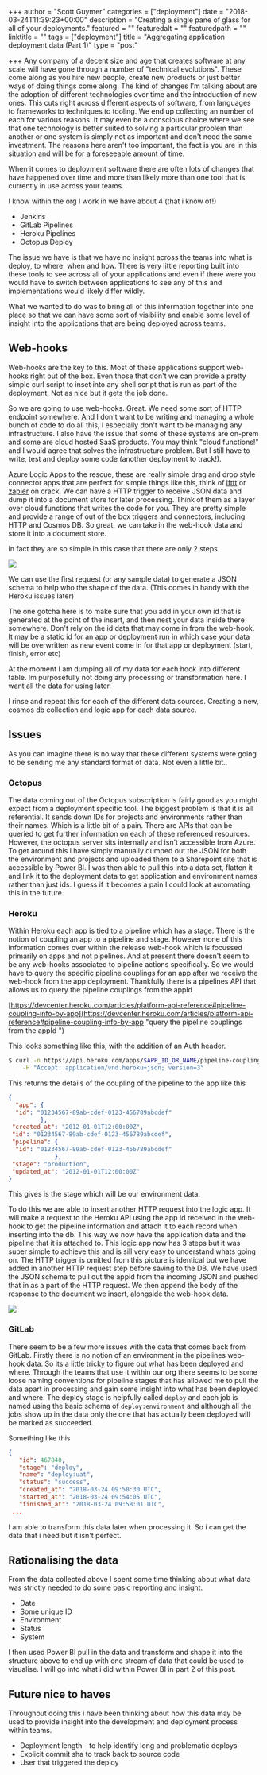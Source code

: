 +++
author = "Scott Guymer"
categories = ["deployment"]
date = "2018-03-24T11:39:23+00:00"
description = "Creating a single pane of glass for all of your deployments."
featured = ""
featuredalt = ""
featuredpath = ""
linktitle = ""
tags = ["deployment"]
title = "Aggregating application deployment data (Part 1)"
type = "post"

+++
Any company of a decent size and age that creates software at any scale will have gone through a number of "technical evolutions". These come along as you hire new people, create new products or just better ways of doing things come along. The kind of changes I'm talking about are the adoption of different technologies over time and the introduction of new ones. This cuts right across different aspects of software, from languages to frameworks to techniques to tooling. We end up collecting an number of each for various reasons. It may even be a conscious choice where we see that one technology is better suited to solving a particular problem than another or one system is simply not as important and don't need the same investment. The reasons here aren't too important, the fact is you are in this situation and will be for a foreseeable amount of time.

When it comes to deployment software there are often lots of changes that have happened over time and more than likely more than one tool that is currently in use across your teams.

I know within the org I work in we have about 4 (that i know of!)

* Jenkins
* GitLab Pipelines
* Heroku Pipelines
* Octopus Deploy

The issue we have is that we have no insight across the teams into what is deploy, to where, when and how. There is very little reporting built into these tools to see across all of your applications and even if there were you would have to switch between applications to see any of this and implementations would likely differ wildly.

What we wanted to do was to bring all of this information together into one place so that we can have some sort of visibility and enable some level of insight into the applications that are being deployed across teams.

## Web-hooks

Web-hooks are the key to this. Most of these applications support web-hooks right out of the box. Even those that don't we can provide a pretty simple curl script to inset into any shell script that is run as part of the deployment. Not as nice but it gets the job done.

So we are going to use web-hooks. Great. We need some sort of HTTP endpoint somewhere. And I don't want to be writing and managing a whole bunch of code to do all this, I especially don't want to be managing any infrastructure. I also have the issue that some of these systems are on-prem and some are cloud hosted SaaS products. You may think "cloud functions!" and I would agree that solves the infrastructure problem. But I still have to write, test and deploy some code (another deployment to track!).

Azure Logic Apps to the rescue, these are really simple drag and drop style connector apps that are perfect for simple things like this, think of [ifttt](https://ifttt.com/ "ifttt") or [zapier](https://zapier.com "zapier") on crack. We can have a HTTP trigger to receive JSON data and dump it into a document store for later processing. Think of them as a layer over cloud functions that writes the code for you. They are pretty simple and provide a range of out of the box triggers and  connectors, including HTTP and Cosmos DB. So great, we can take in the web-hook data and store it into a document store.

In fact they are so simple in this case that there are only 2 steps

![](/uploads/2018/03/24/logic_app.png)

We can use the first request (or any sample data) to generate a JSON schema to help who the shape of the data. (This comes in handy with the Heroku issues later)

The one gotcha here is to make sure that you add in your own id that is generated at the point of the insert, and then nest your data inside there somewhere. Don't rely on the id data that may come in from the web-hook. It may be a static id for an app or deployment run in which case your data will be overwritten as new event come in for that app or deployment (start, finish, error etc)

At the moment I am dumping all of my data for each hook into different table. Im purposefully not doing any processing or transformation here. I want all the data for using later.

I rinse and repeat this for each of the different data sources. Creating a new, cosmos db collection and logic app for each data source.

## Issues

As you can imagine there is no way that these different systems were going to be sending me any standard format of data. Not even a little bit..

### Octopus

The data coming out of the Octopus subscription is fairly good as you might expect from a deployment specific tool. The biggest problem is that it is all referential. It sends down IDs for projects and environments rather than their names. Which is a little bit of a pain. There are APIs that can be queried to get further information on each of these referenced resources. However, the octopus server sits internally and isn't accessible from Azure. To get around this i have simply manually dumped out the JSON for both the environment and projects and uploaded them to a Sharepoint site that is accessible by Power BI. I was then able to pull this into a data set, flatten it and link it to the deployment data to get application and environment names rather than just ids. I guess if it becomes a pain I could look at automating this in the future.

### Heroku

Within Heroku each app is tied to a pipeline which has a stage. There is the notion of coupling an app to a pipeline and stage. However none of this information comes over within the release web-hook which is focussed primarily on apps and not pipelines. And at present there doesn't seem to be any web-hooks associated to pipeline actions specifically. So we would have to query the specific pipeline couplings for an app after we receive the web-hook from the app deployment. Thankfully there is a pipelines API that allows us to query the pipeline couplings from the appId

[https://devcenter.heroku.com/articles/platform-api-reference#pipeline-coupling-info-by-app](https://devcenter.heroku.com/articles/platform-api-reference#pipeline-coupling-info-by-app "query the pipeline couplings from the appId ")

This looks something like this, with the addition of an Auth header.
```bash
$ curl -n https://api.heroku.com/apps/$APP_ID_OR_NAME/pipeline-couplings \
	-H "Accept: application/vnd.heroku+json; version=3"
```
This returns the details of the coupling of the pipeline to the app like this
```json
{
  "app": {
  "id": "01234567-89ab-cdef-0123-456789abcdef"
         },
 "created_at": "2012-01-01T12:00:00Z",
 "id": "01234567-89ab-cdef-0123-456789abcdef",
 "pipeline": {
  "id": "01234567-89ab-cdef-0123-456789abcdef"
             },
 "stage": "production",
 "updated_at": "2012-01-01T12:00:00Z"
}
```
This gives is the stage which will be our environment data.

To do this we are able to insert another HTTP request into the logic app. It will make a request to the Heroku API using the app id received in the web-hook to get the pipeline information and attach it to each record when inserting into the db. This way we now have the application data and the pipeline that it is attached to. This logic app now has 3 steps but it was super simple to achieve this and is sill very easy to understand whats going on. The HTTP trigger is omitted from this picture is identical but we have added in another HTTP request step before saving to the DB. We have used the JSON schema to pull out the appid from the incoming JSON and pushed that in as a part of the HTTP request. We then append the body of the response to the document we insert, alongside the web-hook data.

![](/uploads/2018/03/24/heroku_logic_app.png)

### GitLab

There seem to be a few more issues with the data that comes back from GitLab. Firstly there is no notion of an environment in the pipelines web-hook data. So its a little tricky to figure out what has been deployed and where. Through the teams that use it within our org there seems to be some loose naming conventions for pipeline stages that has allowed me to pull the data apart in processing and gain some insight into what has been deployed and where. The deploy stage is helpfully called `deploy` and each job is named using the basic schema of `deploy:environment` and although all the jobs show up in the data only the one that has actually been deployed will be marked as succeeded.

Something like this 
```json
{
   "id": 467840,
   "stage": "deploy",
   "name": "deploy:uat",
   "status": "success",
   "created_at": "2018-03-24 09:50:30 UTC",
   "started_at": "2018-03-24 09:54:05 UTC",
   "finished_at": "2018-03-24 09:58:01 UTC",
 ...
```
I am able to transform this data later when processing it. So i can get the data that i need but it isn't perfect.

## Rationalising the data

From the data collected above I spent some time thinking about what data was strictly needed to do some basic reporting and insight.

* Date
* Some unique ID
* Environment
* Status
* System

I then used Power BI pull in the data and transform and shape it into the structure above to end up with one stream of data that could be used to visualise. I will go into what i did within Power BI in part 2 of this post.

## Future nice to haves

Throughout doing this i have been thinking about how this data may be used to provide insight into the development and deployment process within teams.

* Deployment length - to help identify long and problematic deploys
* Explicit commit sha to track back to source code
* User that triggered the deploy